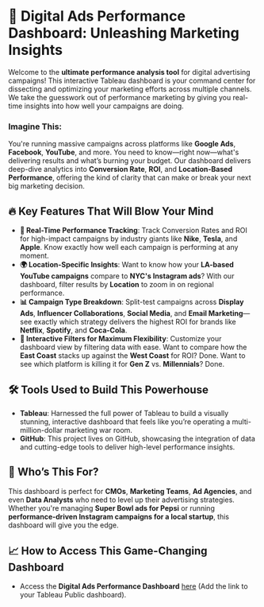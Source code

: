 # 🚀 Digital Ads Performance Dashboard: Unleashing Marketing Insights

Welcome to the **ultimate performance analysis tool** for digital advertising campaigns! This interactive Tableau dashboard is your command center for dissecting and optimizing your marketing efforts across multiple channels. We take the guesswork out of performance marketing by giving you real-time insights into how well your campaigns are doing.

### Imagine This:
You're running massive campaigns across platforms like **Google Ads**, **Facebook**, **YouTube**, and more. You need to know—right now—what's delivering results and what’s burning your budget. Our dashboard delivers deep-dive analytics into **Conversion Rate**, **ROI**, and **Location-Based Performance**, offering the kind of clarity that can make or break your next big marketing decision.

## 🔥 Key Features That Will Blow Your Mind
- **💼 Real-Time Performance Tracking**: Track Conversion Rates and ROI for high-impact campaigns by industry giants like **Nike**, **Tesla**, and **Apple**. Know exactly how well each campaign is performing at any moment.
- **🌍 Location-Specific Insights**: Want to know how your **LA-based YouTube campaigns** compare to **NYC's Instagram ads**? With our dashboard, filter results by **Location** to zoom in on regional performance.
- **📊 Campaign Type Breakdown**: Split-test campaigns across **Display Ads**, **Influencer Collaborations**, **Social Media**, and **Email Marketing**—see exactly which strategy delivers the highest ROI for brands like **Netflix**, **Spotify**, and **Coca-Cola**.
- **🎯 Interactive Filters for Maximum Flexibility**: Customize your dashboard view by filtering data with ease. Want to compare how the **East Coast** stacks up against the **West Coast** for ROI? Done. Want to see which platform is killing it for **Gen Z** vs. **Millennials**? Done.

## 🛠 Tools Used to Build This Powerhouse
- **Tableau**: Harnessed the full power of Tableau to build a visually stunning, interactive dashboard that feels like you’re operating a multi-million-dollar marketing war room.
- **GitHub**: This project lives on GitHub, showcasing the integration of data and cutting-edge tools to deliver high-level performance insights.

## 🎯 Who’s This For?
This dashboard is perfect for **CMOs**, **Marketing Teams**, **Ad Agencies**, and even **Data Analysts** who need to level up their advertising strategies. Whether you're managing **Super Bowl ads for Pepsi** or running **performance-driven Instagram campaigns for a local startup**, this dashboard will give you the edge.

## 📈 How to Access This Game-Changing Dashboard
- Access the **Digital Ads Performance Dashboard** [here](#) (Add the link to your Tableau Public dashboard).
